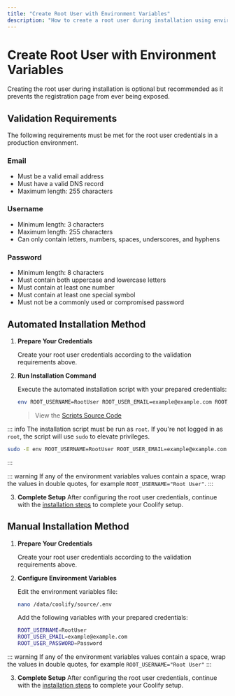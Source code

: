 ```yaml
---
title: "Create Root User with Environment Variables"
description: "How to create a root user during installation using environment variables"
---
```


# Create Root User with Environment Variables

Creating the root user during installation is optional but recommended as it prevents the registration page from ever being exposed.

## Validation Requirements

The following requirements must be met for the root user credentials in a production environment.

### Email
- Must be a valid email address
- Must have a valid DNS record
- Maximum length: 255 characters

### Username
- Minimum length: 3 characters
- Maximum length: 255 characters
- Can only contain letters, numbers, spaces, underscores, and hyphens

### Password
- Minimum length: 8 characters
- Must contain both uppercase and lowercase letters
- Must contain at least one number
- Must contain at least one special symbol
- Must not be a commonly used or compromised password

## Automated Installation Method


1. **Prepare Your Credentials**

   Create your root user credentials according to the validation requirements above.

2. **Run Installation Command**

   Execute the automated installation script with your prepared credentials:

   ```bash
   env ROOT_USERNAME=RootUser ROOT_USER_EMAIL=example@example.com ROOT_USER_PASSWORD=Password bash -c 'curl -fsSL https://cdn.coollabs.io/coolify/install.sh | bash'
   ```
    > View the [Scripts Source Code](https://github.com/coollabsio/coolify/blob/main/scripts/install.sh)

::: info
  The installation script must be run as `root`. If you're not logged in as `root`, the script will use `sudo` to elevate privileges.
  ```bash
  sudo -E env ROOT_USERNAME=RootUser ROOT_USER_EMAIL=example@example.com ROOT_USER_PASSWORD=Password bash -c 'curl -fsSL https://cdn.coollabs.io/coolify/install.sh | bash'
  ```
:::

::: warning
  If any of the environment variables values contain a space, wrap the values in double quotes, for example `ROOT_USERNAME="Root User"`.
:::

3. **Complete Setup**
   After configuring the root user credentials, continue with the [installation steps](/installation#quick-installation-recommended) to complete your Coolify setup.



## Manual Installation Method


1. **Prepare Your Credentials**

   Create your root user credentials according to the validation requirements above.

2. **Configure Environment Variables**

   Edit the environment variables file:

   ```bash
   nano /data/coolify/source/.env
   ```

   Add the following variables with your prepared credentials:
   ```bash
   ROOT_USERNAME=RootUser
   ROOT_USER_EMAIL=example@example.com
   ROOT_USER_PASSWORD=Password
   ```

::: warning
  If any of the environment variables values contain a space, wrap the values in double quotes, for example `ROOT_USERNAME="Root User"`
:::

3. **Complete Setup**
   After configuring the root user credentials, continue with the [installation steps](/installation#manual-installation) to complete your Coolify setup.

